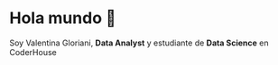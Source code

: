 
# Hola mundo 👋 

Soy Valentina Gloriani, **Data Analyst** y estudiante de **Data Science** en CoderHouse

<!---
ValentinaGloriani/ValentinaGloriani is a ✨ special ✨ repository because its `README.md` (this file) appears on your GitHub profile.
You can click the Preview link to take a look at your changes.
--->
